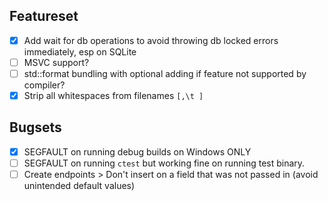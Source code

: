 ## Featureset
- [x] Add wait for db operations to avoid throwing db locked errors immediately, esp on SQLite
- [ ] MSVC support?
- [ ] std::format bundling with optional adding if feature not supported by compiler?
- [x] Strip all whitespaces from filenames `[,\t ]`

## Bugsets
- [x] SEGFAULT on running debug builds on Windows ONLY
- [ ] SEGFAULT on running `ctest` but working fine on running test binary.
- [ ] Create endpoints > Don't insert on a field that was not passed in (avoid unintended default values)